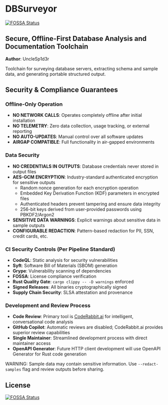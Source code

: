 # DBSurveyor
[![FOSSA Status](https://app.fossa.com/api/projects/git%2Bgithub.com%2FEvilBit-Labs%2Fdbsurveyor.svg?type=shield)](https://app.fossa.com/projects/git%2Bgithub.com%2FEvilBit-Labs%2Fdbsurveyor?ref=badge_shield)


## Secure, Offline-First Database Analysis and Documentation Toolchain

**Author**: UncleSp1d3r

Toolchain for surveying database servers, extracting schema and sample data, and generating portable structured output.

## Security & Compliance Guarantees

### Offline-Only Operation

- **NO NETWORK CALLS**: Operates completely offline after initial installation
- **NO TELEMETRY**: Zero data collection, usage tracking, or external reporting
- **NO AUTO-UPDATES**: Manual control over all software updates
- **AIRGAP COMPATIBLE**: Full functionality in air-gapped environments

### Data Security

- **NO CREDENTIALS IN OUTPUTS**: Database credentials never stored in output files
- **AES-GCM ENCRYPTION**: Industry-standard authenticated encryption for sensitive outputs
  - Random nonce generation for each encryption operation
  - Embedded Key Derivation Function (KDF) parameters in encrypted files
  - Authenticated headers prevent tampering and ensure data integrity
  - 256-bit keys derived from user-provided passwords using PBKDF2/Argon2
- **SENSITIVE DATA WARNINGS**: Explicit warnings about sensitive data in sample outputs
- **CONFIGURABLE REDACTION**: Pattern-based redaction for PII, SSN, credit cards, etc.

### CI Security Controls (Per Pipeline Standard)

- **CodeQL**: Static analysis for security vulnerabilities
- **Syft**: Software Bill of Materials (SBOM) generation
- **Grype**: Vulnerability scanning of dependencies
- **FOSSA**: License compliance verification
- **Rust Quality Gate**: `cargo clippy -- -D warnings` enforced
- **Signed Releases**: All binaries cryptographically signed
- **Supply Chain Security**: SLSA attestation and provenance

### Development and Review Process

- **Code Review**: Primary tool is [CodeRabbit.ai](https://coderabbit.ai) for intelligent, conversational code analysis
- **GitHub Copilot**: Automatic reviews are disabled; CodeRabbit.ai provides superior review capabilities
- **Single Maintainer**: Streamlined development process with direct maintainer access
- **OpenAPI Generator**: Future HTTP client development will use OpenAPI Generator for Rust code generation

WARNING: Sample data may contain sensitive information. Use `--redact-samples` flag and review outputs before sharing.

## License
[![FOSSA Status](https://app.fossa.com/api/projects/git%2Bgithub.com%2FEvilBit-Labs%2Fdbsurveyor.svg?type=large)](https://app.fossa.com/projects/git%2Bgithub.com%2FEvilBit-Labs%2Fdbsurveyor?ref=badge_large)
